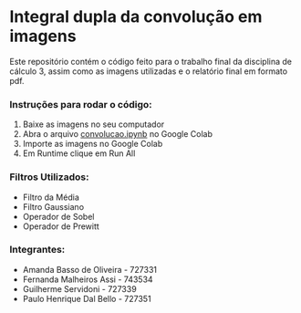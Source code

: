 # Integral dupla da convolução em imagens

Este repositório contém o código feito para o trabalho final da disciplina de cálculo 3, assim como as imagens utilizadas e o relatório final em formato pdf.

### Instruções para rodar o código:
1. Baixe as imagens no seu computador
2. Abra o arquivo [convolucao.ipynb](convolucao.ipynb) no Google Colab
3. Importe as imagens no Google Colab
4. Em Runtime clique em Run All 

### Filtros Utilizados:
  - Filtro da Média
  - Filtro Gaussiano
  - Operador de Sobel
  - Operador de Prewitt

### Integrantes:
  - Amanda Basso de Oliveira - 727331
  - Fernanda Malheiros Assi - 743534
  - Guilherme Servidoni - 727339
  - Paulo Henrique Dal Bello - 727351
